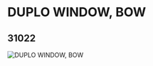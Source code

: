 # DUPLO WINDOW, BOW
## 31022
![DUPLO WINDOW, BOW](https://lc-www-live-s.legocdn.com/media/bricks/5/2/3102201.jpg)